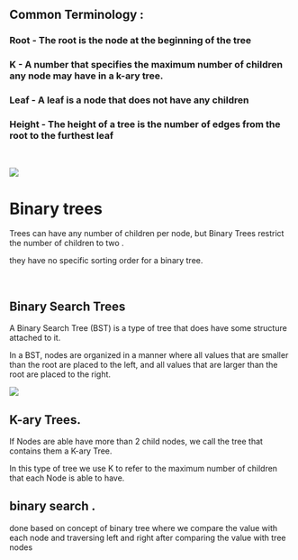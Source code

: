 
  ## Common Terminology :

### Root - The root is the node at the beginning of the tree
 
 ###  K - A number that specifies the maximum number of children any node may have in a k-ary tree. 

 ###  Leaf - A leaf is a node that does not have any children

 ###  Height - The height of a tree is the number of edges from the root to the furthest leaf

 <br>

 ![](https://miro.medium.com/max/975/1*PWJiwTxRdQy8A_Y0hAv5Eg.png)



# Binary trees 

Trees can have any number of children per node, but Binary Trees restrict the number of children to two .

they have no specific sorting order for a binary tree.

<br>

 ## Binary Search Trees
 
 A Binary Search Tree (BST) is a type of tree that does have some structure attached to it. 
 
 In a BST, nodes are organized in a manner where all values that are smaller than the root are placed to the left, and all values that are larger than the root are placed to the right.


 ![](https://codefellows.github.io/common_curriculum/data_structures_and_algorithms/Code_401/class-15/resources/images/BST1.PNG)
 
 
## K-ary Trees. 

If Nodes are able have more than 2 child nodes, we call the tree that contains them a K-ary Tree.

 In this type of tree we use K to refer to the maximum number of children that each Node is able to have.

## binary search . 

done based on concept of binary tree where we compare the value with each node and traversing left and right after comparing the value with tree nodes 


